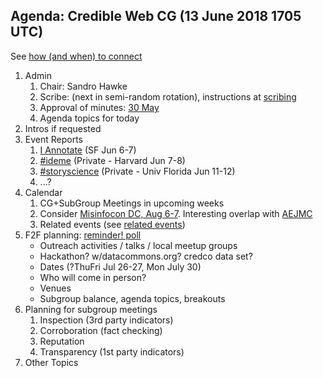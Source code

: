 ## Agenda: Credible Web CG (13 June 2018 1705 UTC)

See [how (and when) to connect](../how-to-connect.md)

1. Admin
    1. Chair: Sandro Hawke
    1. Scribe: (next in semi-random rotation), instructions at [scribing](../scribing.html)
    1. Approval of minutes: [30 May](../minutes/20180530.html)
    1. Agenda topics for today
1. Intros if requested
1. Event Reports
    1. [I Annotate](http://iannotate.org/) (SF Jun 6-7)
    1. [#ideme](https://twitter.com/hashtag/IDEME?src=hash) (Private - Harvard Jun 7-8)
    1. [#storyscience](https://twitter.com/hashtag/storyscience?src=hash) (Private - Univ Florida Jun 11-12)
    1. ...?
1. Calendar
    1. CG+SubGroup Meetings in upcoming weeks
    1. Consider [Misinfocon DC, Aug 6-7](https://www.eventbrite.com/e/misinfocon-dc-a-policy-summit-on-misinformation-registration-46774656256).  Interesting overlap with [AEJMC](http://aejmc.org/events/dc18/)
    1. Related events (see [related events](https://calendar.google.com/calendar/embed?src=certifiedcontentcoalition.org_9cd49bitubv0sicvpt6gvf9km0%40group.calendar.google.com))
1. F2F planning: [reminder! poll](https://doodle.com/poll/qudimieecq8kapdn)
    * Outreach activities / talks / local meetup groups
    * Hackathon?    w/datacommons.org?  credco data set?
    * Dates (?ThuFri Jul 26-27, Mon July 30)
    * Who will come in person?
    * Venues
    * Subgroup balance, agenda topics, breakouts
1. Planning for subgroup meetings
     1. Inspection (3rd party indicators)
     2. Corroboration (fact checking)
     3. Reputation
     4. Transparency (1st party indicators)
1. Other Topics
